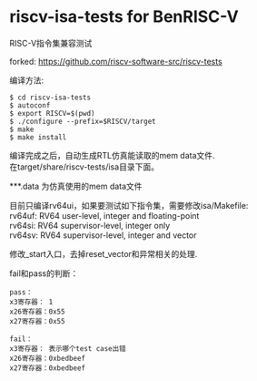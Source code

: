 # riscv-isa-tests for BenRISC-V

RISC-V指令集兼容测试

forked: https://github.com/riscv-software-src/riscv-tests

编译方法:

    $ cd riscv-isa-tests
    $ autoconf
    $ export RISCV=$(pwd)
    $ ./configure --prefix=$RISCV/target
    $ make
    $ make install

编译完成之后，自动生成RTL仿真能读取的mem data文件.  
在target/share/riscv-tests/isa目录下面。

***.data 为仿真使用的mem data文件

目前只编译rv64ui，如果要测试如下指令集，需要修改isa/Makefile:   
rv64uf: RV64 user-level, integer and floating-point    
rv64si: RV64 supervisor-level, integer only      
rv64sv: RV64 supervisor-level, integer and vector    


修改_start入口，去掉reset_vector和异常相关的处理.   

fail和pass的判断：     

```
pass：
x3寄存器： 1
x26寄存器：0x55
x27寄存器：0x55

fail：
x3寄存器： 表示哪个test case出错
x26寄存器：0xbedbeef
x27寄存器：0xbedbeef
```
